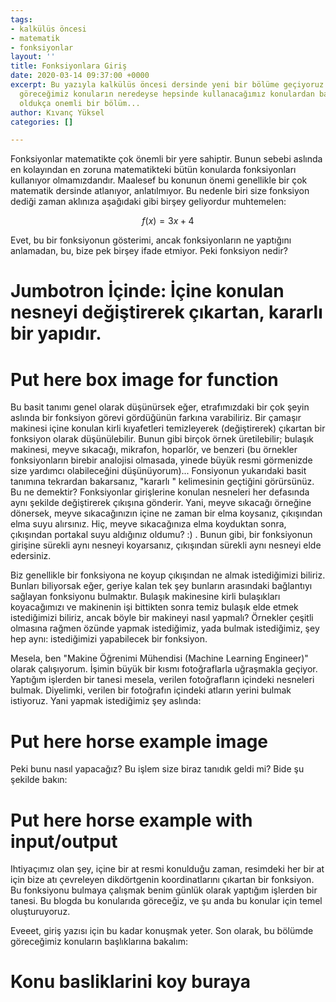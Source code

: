 ```yaml
---
tags:
- kalkülüs öncesi
- matematik
- fonksiyonlar
layout: ''
title: Fonksiyonlara Giriş
date: 2020-03-14 09:37:00 +0000
excerpt: Bu yazıyla kalkülüs öncesi dersinde yeni bir bölüme geçiyoruz. Bu bölüm ileride
  göreceğimiz konuların neredeyse hepsinde kullanacağımız konulardan bahsettiği için
  oldukça onemli bir bölüm...
author: Kıvanç Yüksel
categories: []

---
```

Fonksiyonlar matematikte çok önemli bir yere sahiptir. Bunun sebebi aslında en kolayından en zoruna matematikteki bütün konularda fonksiyonları kullanıyor olmamızdandır. Maalesef bu konunun önemi genellikle bir çok matematik dersinde atlanıyor, anlatılmıyor. Bu nedenle biri size fonksiyon dediği zaman aklınıza aşağıdaki gibi birşey geliyordur muhtemelen:

$$f(x) = 3x + 4$$

Evet, bu bir fonksiyonun gösterimi, ancak fonksiyonların ne yaptığını anlamadan, bu, bize pek birşey ifade etmiyor. Peki fonksiyon nedir?

# Jumbotron İçinde: İçine  konulan nesneyi değiştirerek çıkartan, kararlı bir yapıdır.

# Put here box image for function

Bu basit tanımı genel olarak düşünürsek eğer, etrafımızdaki bir çok şeyin aslında bir fonksiyon görevi gördüğünün farkına varabiliriz. Bir çamaşır makinesi içine konulan kirli kıyafetleri temizleyerek (değiştirerek) çıkartan bir fonksiyon olarak düşünülebilir. Bunun gibi birçok örnek üretilebilir; bulaşık makinesi, meyve sıkacağı, mikrafon, hoparlör, ve benzeri (bu örnekler fonksiyonların birebir analojisi olmasada, yinede büyük resmi görmenizde size yardımcı olabileceğini düşünüyorum)... Fonsiyonun yukarıdaki basit tanımına tekrardan bakarsanız, "kararlı " kelimesinin geçtiğini görürsünüz. Bu ne demektir? Fonksiyonlar girişlerine konulan nesneleri her defasında aynı şekilde değiştirerek çıkışına gönderir. Yani, meyve sıkacağı örneğine dönersek, meyve sıkacağınızın içine ne zaman bir elma koysanız, çıkışından elma suyu alırsınız. Hiç, meyve sıkacağınıza elma koyduktan sonra, çıkışından portakal suyu aldığınız oldumu? :) . Bunun gibi, bir fonksiyonun girişine sürekli aynı nesneyi koyarsanız, çıkışından sürekli aynı nesneyi elde edersiniz.

Biz genellikle bir fonksiyona ne koyup çıkışından ne almak istediğimizi biliriz. Bunları biliyorsak eğer, geriye kalan tek şey bunların arasındaki bağlantıyı sağlayan fonksiyonu bulmaktır. Bulaşık makinesine kirli bulaşıkları koyacağımızı ve makinenin işi bittikten sonra temiz bulaşık elde etmek istediğimizi biliriz, ancak böyle bir makineyi nasıl yapmalı? Örnekler çeşitli olmasına rağmen özünde yapmak istediğimiz, yada bulmak istediğimiz, şey hep aynı: istediğimizi yapabilecek bir fonksiyon.

Mesela, ben "Makine Öğrenimi Mühendisi (Machine Learning Engineer)" olarak çalışıyorum. İşimin büyük bir kısmı fotoğraflarla uğraşmakla geçiyor. Yaptığım işlerden bir tanesi mesela, verilen fotoğrafların içindeki nesneleri bulmak. Diyelimki, verilen bir fotoğrafın içindeki atların yerini bulmak istiyoruz. Yani yapmak istediğimiz şey aslında:

# Put here horse example image

Peki bunu nasıl yapacağız? Bu işlem size biraz tanıdık geldi mi? Bide şu şekilde bakın:

# Put here horse example with input/output

Ihtiyaçımız olan şey,  içine bir at resmi konulduğu zaman, resimdeki her bir at için bize atı çevreleyen dikdörtgenin koordinatlarını çıkartan bir fonksiyon. Bu fonksiyonu bulmaya çalışmak benim günlük olarak yaptığım işlerden bir tanesi. Bu blogda bu konularıda göreceğiz, ve şu anda bu konular için temel oluşturuyoruz. 

Eveeet, giriş yazısı için bu kadar konuşmak yeter. Son olarak, bu bölümde göreceğimiz konuların başlıklarına bakalım:

# Konu basliklarini koy buraya